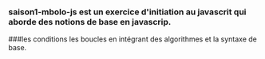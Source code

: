 ### saison1-mbolo-js est un exercice d'initiation au javascrit  qui aborde des notions de base en javascrip.
###les conditions les boucles  en intégrant des algorithmes  et la syntaxe de base.
